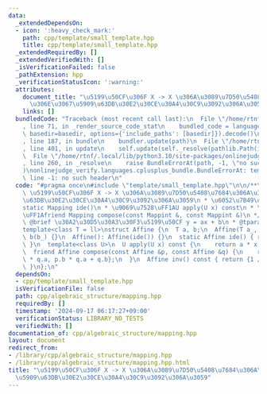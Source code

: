 ```yaml
---
data:
  _extendedDependsOn:
  - icon: ':heavy_check_mark:'
    path: cpp/template/small_template.hpp
    title: cpp/template/small_template.hpp
  _extendedRequiredBy: []
  _extendedVerifiedWith: []
  _isVerificationFailed: false
  _pathExtension: hpp
  _verificationStatusIcon: ':warning:'
  attributes:
    document_title: "\u5199\u50CF\u306F X -> X \u306A\u3089\u7D50\u5408\u7684\u306A\
      \u306E\u3067\u5909\u63DB\u30E2\u30CE\u30A4\u30C9\u3092\u306A\u3059"
    links: []
  bundledCode: "Traceback (most recent call last):\n  File \"/home/rtnf/.local/lib/python3.10/site-packages/onlinejudge_verify/documentation/build.py\"\
    , line 71, in _render_source_code_stat\n    bundled_code = language.bundle(stat.path,\
    \ basedir=basedir, options={'include_paths': [basedir]}).decode()\n  File \"/home/rtnf/.local/lib/python3.10/site-packages/onlinejudge_verify/languages/cplusplus.py\"\
    , line 187, in bundle\n    bundler.update(path)\n  File \"/home/rtnf/.local/lib/python3.10/site-packages/onlinejudge_verify/languages/cplusplus_bundle.py\"\
    , line 401, in update\n    self.update(self._resolve(pathlib.Path(included), included_from=path))\n\
    \  File \"/home/rtnf/.local/lib/python3.10/site-packages/onlinejudge_verify/languages/cplusplus_bundle.py\"\
    , line 260, in _resolve\n    raise BundleErrorAt(path, -1, \"no such header\"\
    )\nonlinejudge_verify.languages.cplusplus_bundle.BundleErrorAt: template/small_template.hpp:\
    \ line -1: no such header\n"
  code: "#pragma once\n#include \"template/small_template.hpp\"\n\n/**\n * @brief\
    \ \u5199\u50CF\u306F X -> X \u306A\u3089\u7D50\u5408\u7684\u306A\u306E\u3067\u5909\
    \u63DB\u30E2\u30CE\u30A4\u30C9\u3092\u306A\u3059\n * \u6052\u7B49\u5199\u50CF\uFF1A\
    static Mapping ide()\n * \u9069\u7528\uFF1AU apply(U x) const\n * \u5408\u6210\
    \uFF1Afriend Mapping compose(const Mappint &, const Mappint &)\n */\n\n/**\n *\
    \ @brief \u30A2\u30D5\u30A3\u30F3\u5199\u50CF y = ax + b\n * @tparam T \n */\n\
    template<class T = ll>\nstruct Affine {\n  T a, b;\n  Affine(T a_, T b_): a(a_),\
    \ b(b_) {}\n  Affine(): Affine(ide()) {}\n  static Affine ide() { return {1, 0};\
    \ }\n  template<class U>\n  U apply(U x) const {\n    return a * x + b;\n  }\n\
    \  friend Affine compose(const Affine &p, const Affine &q) {\n    return {p.a\
    \ * q.a, p.b * q.a + q.b};\n  }\n  Affine inv() const { return {1 / a, -b / a};\
    \ }\n};\n"
  dependsOn:
  - cpp/template/small_template.hpp
  isVerificationFile: false
  path: cpp/algebraic_structure/mapping.hpp
  requiredBy: []
  timestamp: '2024-09-17 06:17:27+09:00'
  verificationStatus: LIBRARY_NO_TESTS
  verifiedWith: []
documentation_of: cpp/algebraic_structure/mapping.hpp
layout: document
redirect_from:
- /library/cpp/algebraic_structure/mapping.hpp
- /library/cpp/algebraic_structure/mapping.hpp.html
title: "\u5199\u50CF\u306F X -> X \u306A\u3089\u7D50\u5408\u7684\u306A\u306E\u3067\
  \u5909\u63DB\u30E2\u30CE\u30A4\u30C9\u3092\u306A\u3059"
---
```

